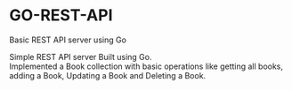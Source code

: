 # GO-REST-API
Basic REST API server using Go
  
Simple REST API server Built using Go.   
Implemented a Book collection with basic operations like getting all books, adding a Book, Updating a Book and Deleting a Book.

